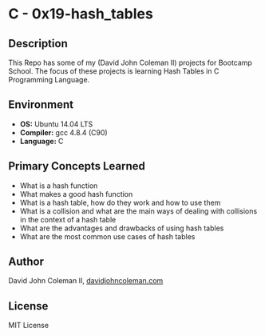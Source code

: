 # C - 0x19-hash_tables

## Description

This Repo has some of my (David John Coleman II) projects for Bootcamp School.
The focus of these projects is learning Hash Tables in C Programming Language.

## Environment

* __OS:__ Ubuntu 14.04 LTS
* __Compiler:__ gcc 4.8.4 (C90)
* __Language:__ C

## Primary Concepts Learned

* What is a hash function
* What makes a good hash function
* What is a hash table, how do they work and how to use them
* What is a collision and what are the main ways of dealing with collisions in
  the context of a hash table
* What are the advantages and drawbacks of using hash tables
* What are the most common use cases of hash tables

## Author

David John Coleman II, [davidjohncoleman.com](http://www.davidjohncoleman.com/)

## License

MIT License
